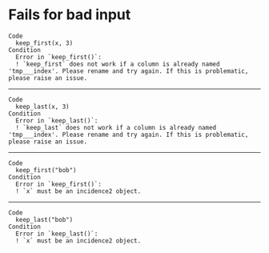 # Fails for bad input

    Code
      keep_first(x, 3)
    Condition
      Error in `keep_first()`:
      ! `keep_first` does not work if a column is already named 'tmp___index'. Please rename and try again. If this is problematic, please raise an issue.

---

    Code
      keep_last(x, 3)
    Condition
      Error in `keep_last()`:
      ! `keep_last` does not work if a column is already named 'tmp___index'. Please rename and try again. If this is problematic, please raise an issue.

---

    Code
      keep_first("bob")
    Condition
      Error in `keep_first()`:
      ! `x` must be an incidence2 object.

---

    Code
      keep_last("bob")
    Condition
      Error in `keep_last()`:
      ! `x` must be an incidence2 object.

